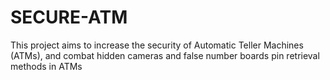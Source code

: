 # SECURE-ATM
This project aims to increase the security of Automatic Teller Machines (ATMs), and combat  hidden cameras and false number boards pin retrieval methods in ATMs
